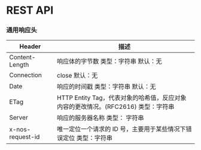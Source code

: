 # REST API


### **通用响应头**

|   **Header**   |	                        **描述**                              |
|----------------|----------------------------------------------------------------|
|Content-Length|	响应体的字节数 类型：字符串 默认：无 |
|Connection	|close 默认：无|
|Date|	响应的时间戳 类型：字符串 默认：无|
|ETag	|HTTP Entity Tag，代表对象的哈希值，反应对象内容的更改情况。(RFC2616) 类型：字符串|
|Server|	响应的服务器名称 类型： 字符串|
|x-nos-request-id|	唯一定位一个请求的 ID 号，主要用于某些情况下错误定位 类型：字符串|

